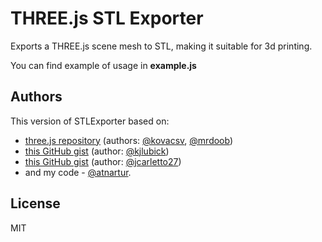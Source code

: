 # THREE.js STL Exporter 

Exports a THREE.js scene mesh to STL, making it suitable for 3d printing.

You can find example of usage in **example.js**

## Authors 

This version of STLExporter based on:
- [three.js repository](https://github.com/mrdoob/three.js/blob/a72347515fa34e892f7a9bfa66a34fdc0df55954/examples/js/exporters/STLExporter.js) (authors: [@kovacsv](http://github.com/kovacsv), [@mrdoob](http://github.com/mrdoob))
- [this GitHub gist](https://gist.github.com/kjlubick/fb6ba9c51df63ba0951f) (author: [@kjlubick](http://github.com/kjlubick))
- [this GitHub gist](https://gist.github.com/jcarletto27/e271bbb7639c4bed2427) (author: [@jcarletto27](http://github.com/kjlubick))
- and my code - [@atnartur](http://github.com/atnartur). 

## License 
MIT
